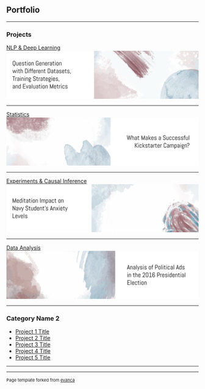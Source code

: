## Portfolio

---

### Projects 

[NLP & Deep Learning](/projects/nlp/qg_project_page)
<img src="images/nlp_dl.jpg?raw=true"/>

---
[Statistics](/pdf/sample_presentation.pdf)
<img src="images/stats.jpg?raw=true"/>

---
[Experiments & Causal Inference](/sample_page)
<img src="images/experiment.jpg?raw=true"/>

---
[Data Analysis](http://example.com/)
<img src="images/analysis.jpg?raw=true"/>

---

### Category Name 2

- [Project 1 Title](http://example.com/)
- [Project 2 Title](http://example.com/)
- [Project 3 Title](http://example.com/)
- [Project 4 Title](http://example.com/)
- [Project 5 Title](http://example.com/)

---




---
<p style="font-size:11px">Page template forked from <a href="https://github.com/evanca/quick-portfolio">evanca</a></p>
<!-- Remove above link if you don't want to attibute -->
